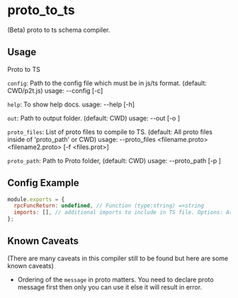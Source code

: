 # proto_to_ts

(Beta) proto to ts schema compiler.

## Usage

Proto to TS

`config`: Path to the config file which must be in js/ts format. (default: CWD/p2t.js) usage: --config [-c]

`help`: To show help docs. usage: --help [-h]

`out`: Path to output folder. (default: CWD) usage: --out <path> [-o <path>]

`proto_files`: List of proto files to compile to TS. (default: All proto files inside of 'proto_path' or CWD) usage: --proto_files <filename.proto> <filename2.proto> [-f <files.prot>]

`proto_path`: Path to Proto folder, (default: CWD) usage: --proto_path <path> [-p <path>]

## Config Example

```js
module.exports = {
  rpcFuncReturn: undefined, // Function (type:string) =>string
  imports: [], // additional imports to include in TS file. Options: Array<string> | undefined
};
```

## Known Caveats

(There are many caveats in this compiler still to be found but here are some known caveats)

- Ordering of the `message` in proto matters. You need to declare proto message first then only you can use it else it will result in error.
